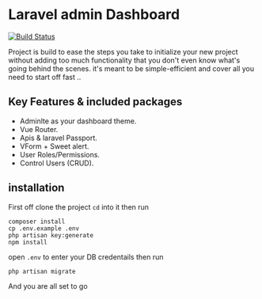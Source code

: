 # Laravel admin Dashboard
[![Build Status](https://travis-ci.org/MagedAhmad/Larave-dashboard.svg?branch=master)](https://travis-ci.org/MagedAhmad/Larave-dashboard)

Project is build to ease the steps you take to initialize your new project without adding too much functionality that you don't even know what's going behind the scenes. it's meant to be simple-efficient and cover all you need to start off fast ..

## Key Features & included packages

- Adminlte as your dashboard theme.
- Vue Router.
- Apis & laravel Passport.
- VForm + Sweet alert.
- User Roles/Permissions.
- Control Users (CRUD).

## installation 

First off clone the project `cd` into it then run
```
composer install
cp .env.example .env
php artisan key:generate
npm install
```
open `.env` to enter your DB credentails then run 
```
php artisan migrate
```

And you are all set to go 
